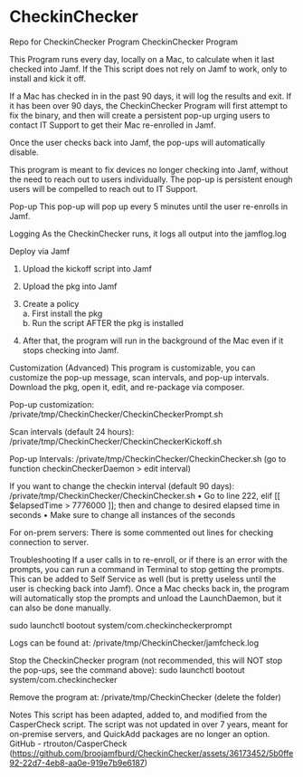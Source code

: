 # CheckinChecker
Repo for CheckinChecker Program
CheckinChecker Program

This Program runs every day, locally on a Mac, to calculate when it last checked into Jamf. If the This script does not rely on Jamf to work, only to install and kick it off. 

If a Mac has checked in in the past 90 days, it will log the results and exit. If it has been over 90 days, the CheckinChecker Program will first attempt to fix the binary, and then will create a persistent pop-up urging users to contact IT Support to get their Mac re-enrolled in Jamf. 

Once the user checks back into Jamf, the pop-ups will automatically disable. 

This program is meant to fix devices no longer checking into Jamf, without the need to reach out to users individually. The pop-up is persistent enough users will be compelled to reach out to IT Support. 

Pop-up
This pop-up will pop up every 5 minutes until the user re-enrolls in Jamf.
 

Logging
As the CheckinChecker runs, it logs all output into the jamflog.log

Deploy via Jamf
1.	Upload the kickoff script into Jamf
 
2.	Upload the pkg into Jamf
 
3.	Create a policy 	
a.	First install the pkg  
b.	Run the script AFTER the pkg is installed
 
4.	After that, the program will run in the background of the Mac even if it stops checking into Jamf.

Customization
(Advanced) This program is customizable, you can customize the pop-up message, scan intervals, and pop-up intervals. Download the pkg, open it, edit, and re-package via composer. 

Pop-up customization:
/private/tmp/CheckinChecker/CheckinCheckerPrompt.sh

Scan intervals (default 24 hours): 
/private/tmp/CheckinChecker/CheckinCheckerKickoff.sh

Pop-up Intervals: 
/private/tmp/CheckinChecker/CheckinChecker.sh (go to function checkinCheckerDaemon > edit interval)

If you want to change the checkin interval (default 90 days):
/private/tmp/CheckinChecker/CheckinChecker.sh 
•	Go to line 222, elif [[ $elapsedTime > 7776000 ]]; then and change to desired elapsed time in seconds
•	Make sure to change all instances of the seconds

For on-prem servers: There is some commented out lines for checking connection to server.

Troubleshooting
If a user calls in to re-enroll, or if there is an error with the prompts, you can run a command in Terminal to stop getting the prompts. This can be added to Self Service as well (but is pretty useless until the user is checking back into Jamf). Once a Mac checks back in, the program will automatically stop the prompts and unload the LaunchDaemon, but it can also be done manually. 

sudo launchctl bootout system/com.checkincheckerprompt

Logs can be found at: /private/tmp/CheckinChecker/jamfcheck.log

Stop the CheckinChecker program (not recommended, this will NOT stop the pop-ups, see the command above): sudo launchctl bootout system/com.checkinchecker

Remove the program at: /private/tmp/CheckinChecker (delete the folder)

Notes
This script has been adapted, added to, and modified from the CasperCheck script. The script was not updated in over 7 years, meant for on-premise servers, and QuickAdd packages are no longer an option. 
GitHub - rtrouton/CasperCheck (https://github.com/broojamfburd/CheckinChecker/assets/36173452/5b0ffe92-22d7-4eb8-aa0e-919e7b9e6187)
